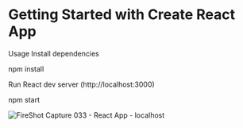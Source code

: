 # Getting Started with Create React App

Usage
Install dependencies

npm install

Run React dev server (http://localhost:3000)

npm start

![FireShot Capture 033 - React App - localhost](https://user-images.githubusercontent.com/65375259/202856492-f9b5ce34-b4b1-49f9-aadd-15c5309b0257.png)
